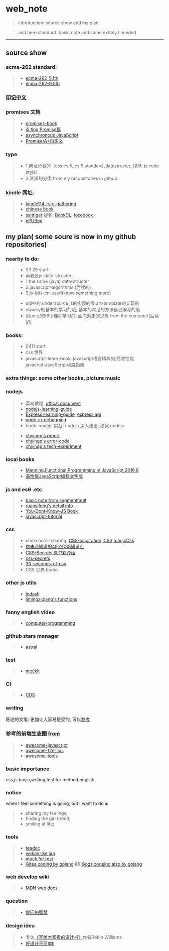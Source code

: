 # web_note

> introduction: source show and my plan

> add here standard: basic note and some extraly I needed

------

## source show

### ecma-262 standard:
> * [ecma-262-5.1th](http://www.ecma-international.org/ecma-262/5.1/index.html)
> * [ecma-262-9.0th](http://www.ecma-international.org/ecma-262/9.0/index.html#sec-normative-references)

### [印记中文](https://docschina.org/)

### promises 文档
> * [promises-book](http://liubin.org/promises-book/)
> * [i5 ting Promise篇](https://cnodejs.org/topic/560dbc826a1ed28204a1e7de)
> * [asynchronous JavaScript](https://github.com/caolan/async)
> * [Promise/A+自定义](https://cnodejs.org/topic/5603cb8a152fdd025f0f5014)

### type
> * 1.网址分类的（css es 5, es 6 standard ,datastructer,  规范: js code style）
> * 2.资源的分类 from my respositories in github

### kindle 网址: 
> * [kindle114-rsrc-gathering](https://github.com/it-ebooks/kindle114-rsrc-gathering)
> * [chinese book](https://mega.nz/#F!qQUwUTKR!okYrzPOauVIaFj4GNSRZfA)
> * [salttiger](https://salttiger.com/)  提到: [BookDL](https://bookdl.com/page/2/); [foxebook](https://www.foxebook.net/search/javascript)
> * [ePUBee](http://cn.epubee.com/kindle%E9%98%85%E8%AF%BBepub.html)

## my plan( some soure is now in my github repositories)

### nearby to do:	
> * 03.29 start:
> * 再者是js-data-structer; 
> * 1.the same (java) data-structer 
> * 2.javascript-algorithms (后续的)
> * 3.js-bits-cn-used(know something more)

> * util中的;undersource.js的实现的哦 art-template的实现的
> * vQuery的基本的学习的哦;  基本的常见的方法自己编写的哦
> * jQuery的56个课程学习的: 面向对象的思想 from the computer(后续的)
	
	
### books: 
> * 0411 start:
> * css 世界
> * javascript-learn-book: javascript语言精粹的;高效性能javacript;JavaScript权威指南

### extra things: some other books,  picture music

### nodejs
> * 菜鸟教程; [offical document](https://nodejs.org/docs/latest-v10.x/api/index.html)
> * [nodejs-learning-guide](https://github.com/chyingp/nodejs-learning-guide)
> * [Express-learning-guide](https://github.com/qiutian00/Express-learning-guide); [express api](http://expressjs.com/en/4x/api.html)
> * [node-in-debugging](https://github.com/chyingp/node-in-debugging)
> * book: nodejs 实战; nodejs 深入浅出; 狼叔 nodejs


> * [chyingp's report](https://github.com/chyingp/report/tree/master/bin)
> * [chyingp's error-code](https://github.com/chyingp/error-code)
> * [chyingp's tech-experiment](https://github.com/chyingp/tech-experiment)

### local books
> * [Manning.Functional.Programming.in.JavaScript.2016.6](https://github.com/qiutian00/web_note/tree/master/e-books)
> * [高性能JavaScript编程文字版](https://github.com/qiutian00/web_note/tree/master/e-books)


### js and es6 .etc
> * [basic note from segmentfault](https://segmentfault.com/a/1190000004365693)
> * [ruanyifeng's detail info](http://es6.ruanyifeng.com/#docs/intro)
> * [You-Dont-Know-JS Book](https://github.com/getify/You-Dont-Know-JS)
> * [javascript-tutorial](https://github.com/javascript-tutorial)

### css
> * chokcoco's sharing: [CSS-Inspiration](https://github.com/chokcoco/CSS-Inspiration) [iCSS](https://github.com/chokcoco/iCSS) [magicCss](https://github.com/chokcoco/magicCss)
> * [你未必知道的49个CSS知识点](https://juejin.im/post/5d3eca78e51d4561cb5dde12#heading-37)
> * [CSS-Secrets 原书籍介绍](https://github.com/cssmagic/CSS-Secrets)
> * [css-secrets](https://github.com/hanzichi/css-secrets) 
> * [30-seconds-of-css](https://github.com/30-seconds/30-seconds-of-css)
> * CSS 世界 books

### other js utils
> * [lodash](https://github.com/lodash/lodash)
> * [limingziqiang's functions](https://github.com/limingziqiang/functions)

### fanny english video
> * [computer-programming](https://www.khanacademy.org/computing/computer-programming/)

### github stars manager
> * [astral](https://app.astralapp.com/dashboard?language=JavaScript)

### test
> * [mockit](https://github.com/boyney123/mockit)

### CI
> * [CDS](https://github.com/ovh/cds)

### writing
陈述的文笔: 更加让人容易接受的, 可以[参考](https://cnodejs.org/topic/560dbc826a1ed28204a1e7de)

### 参考的前端生态圈 [from](https://github.com/sorrycc/sorrycc.com)
> * [awesome-javascript](https://github.com/sorrycc/awesome-javascript)
> * [awesome-f2e-libs](https://github.com/sorrycc/awesome-f2e-libs)
> * [awesome-tools](https://github.com/sorrycc/awesome-tools)

### basic importance
css,js basic,writing,test for method,english

### notice
when I feel something is going, but I want to do is 
> * sharing my feelings;
> * finding the girl friend;
> * smiling at life;

### tools
> * [teadoc](http://docs.teadocs.cn/cn/install.html)
> * [wekan like jira](https://github.com/wekan/wekan)
> * [mock for test](https://github.com/boyney123/mockit)
> * [Gitea coding by golang](https://github.com/go-gitea/gitea)  &&  [Gogs codeing also by golang](https://github.com/gogs)

### web develop wiki
> * [MDN web docs](https://developer.mozilla.org/zh-CN/docs/Web)

### question
> * [提问的智慧](https://github.com/ryanhanwu/How-To-Ask-Questions-The-Smart-Way/blob/master/README-zh_CN.md)

### design idea
> * 专访[《写给大家看的设计书》](http://www.ituring.com.cn/article/41065)作者Robin Williams
> * [好设计不简单Ⅱ](http://www.ituring.com.cn/book/tupubarticle/4167)

